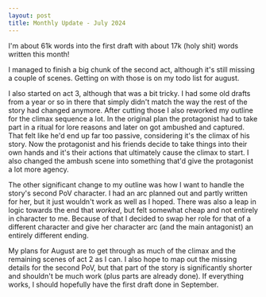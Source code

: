 ```yaml
---
layout: post
title: Monthly Update - July 2024
---
```


I'm about 61k words into the first draft with about 17k (holy shit) words written this month!

I managed to finish a big chunk of the second act, although it's still missing a couple of scenes. Getting on with those is on my todo list for august.

I also started on act 3, although that was a bit tricky. I had some old drafts from a year or so in there that simply didn't match the way the rest of the story had changed anymore. After cutting those I also reworked my outline for the climax sequence a lot. In the original plan the protagonist had to take part in a ritual for lore reasons and later on got ambushed and captured. That felt like he'd end up far too passive, considering it's the climax of his story. Now the protagonist and his friends decide to take things into their own hands and it's their actions that ultimately cause the climax to start. I also changed the ambush scene into something that'd give the protagonist a lot more agency. 

The other significant change to my outline was how I want to handle the story's second PoV character. I had an arc planned out and partly written for her, but it just wouldn't work as well as I hoped. There was also a leap in logic towards the end that *worked*, but felt somewhat cheap and not entirely in character to me. Because of that I decided to swap her role for that of a different character and give her character arc (and the main antagonist) an entirely different ending.

My plans for August are to get through as much of the climax and the remaining scenes of act 2 as I can. I also hope to map out the missing details for the second PoV, but that part of the story is significantly shorter and shouldn't be much work (plus parts are already done). If everything works, I should hopefully have the first draft done in September.


